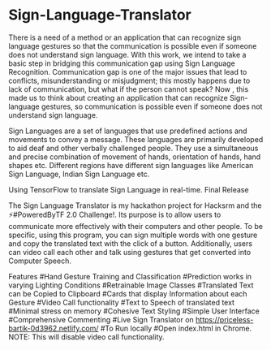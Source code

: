 # Sign-Language-Translator
There is a need of a method or an application that can recognize sign language gestures so that the communication is possible even if someone does not understand sign language. With this work, we intend to take a basic step in bridging this communication gap using Sign Language Recognition.
Communication gap is one of the major issues that lead to conflicts, misunderstanding or misjudgment; this mostly happens due to lack of communication, but what if the person cannot speak? Now , this made us to think about creating an application that can recognize Sign-language gestures, so communication is possible even if someone does not understand sign language. 

Sign Languages are a set of languages that use predefined actions and movements to convey a message. These languages are primarily developed to aid deaf and other verbally challenged people. They use a simultaneous and precise combination of movement of hands, orientation of hands, hand shapes etc. Different regions have different sign languages like American Sign Language, Indian Sign Language etc.

Using TensorFlow to translate Sign Language in real-time. Final Release

The Sign Language Translator is my hackathon project for Hacksrm and the ⚡#PoweredByTF 2.0 Challenge!. Its purpose is to allow users to communicate more effectively with their computers and other people. To be specific, using this program, you can sign multiple words with one gesture and copy the translated text with the click of a button. Additionally, users can video call each other and talk using gestures that get converted into Computer Speech.

Features
 #Hand Gesture Training and Classification
 #Prediction works in varying Lighting Conditions
 #Retrainable Image Classes
 #Translated Text can be Copied to Clipboard
 #Cards that display Information about each Gesture
 #Video Call functionality
 #Text to Speech of translated text
 #Minimal stress on memory
 #Cohesive Text Styling
 #Simple User Interface
 #Comprehensive Commenting
#Live Sign Translator on https://priceless-bartik-0d3962.netlify.com/
#To Run locally
#Open index.html in Chrome.
NOTE: This will disable video call functionality.

